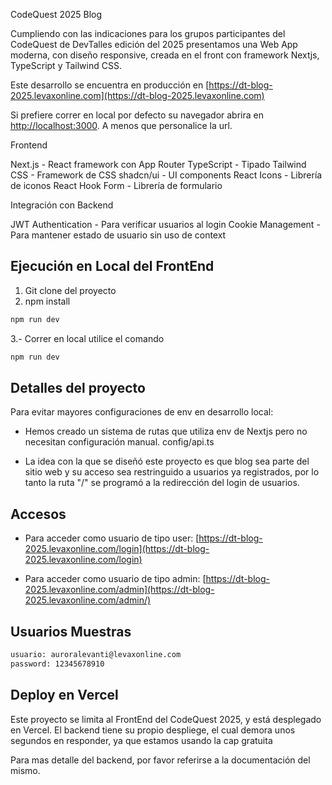CodeQuest 2025 Blog

Cumpliendo con las indicaciones para los grupos participantes del CodeQuest de DevTalles edición del 2025 presentamos una Web App moderna, con diseño responsive, creada en el front con framework Nextjs, TypeScript y Tailwind CSS.

Este desarrollo se encuentra en producción en [https://dt-blog-2025.levaxonline.com](https://dt-blog-2025.levaxonline.com)

Si prefiere correr en local por defecto su navegador abrira en [http://localhost:3000](http://localhost:3000). A menos que personalice la url.

Frontend

Next.js - React framework con App Router
TypeScript - Tipado
Tailwind CSS - Framework de CSS
shadcn/ui - UI components
React Icons - Librería de iconos
React Hook Form - Librería de formulario

Integración con Backend

JWT Authentication - Para verificar usuarios al login
Cookie Management - Para mantener estado de usuario sin uso de context 

## Ejecución en Local del FrontEnd

1. Git clone del proyecto
2. npm install

```bash
npm run dev

```
3.- Correr en local utilice el comando 

```bash
npm run dev

```

## Detalles del proyecto

Para evitar mayores configuraciones de env en desarrollo local:

- Hemos creado un sistema de rutas que utiliza env de Nextjs pero no necesitan configuración manual.
config/api.ts

- La idea con la que se diseñó este proyecto es que blog sea parte del sitio web y su acceso sea restringuido a usuarios ya registrados, por lo tanto la ruta "/" se programó a la redirección del login de usuarios.

## Accesos

- Para acceder como usuario de tipo user: [https://dt-blog-2025.levaxonline.com/login](https://dt-blog-2025.levaxonline.com/login)

- Para acceder como usuario de tipo admin: [https://dt-blog-2025.levaxonline.com/admin](https://dt-blog-2025.levaxonline.com/admin/)

## Usuarios Muestras

```bash
usuario: auroralevanti@levaxonline.com
password: 12345678910
```

## Deploy en Vercel

Este proyecto se limita al FrontEnd del CodeQuest 2025, y está desplegado en Vercel. El backend tiene su propio despliege, el cual demora unos segundos en responder, ya que estamos usando la cap gratuita

Para mas detalle del backend, por favor referirse a la documentación del mismo.